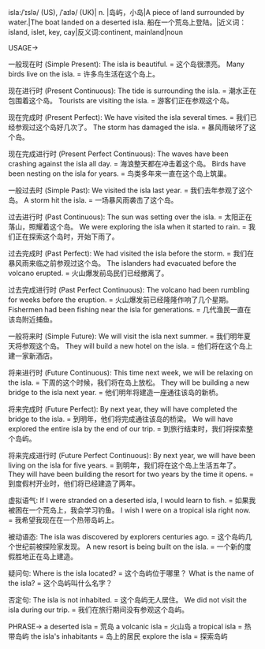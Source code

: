 isla:/ˈɪslə/ (US), /ˈaɪlə/ (UK)| n. |岛屿，小岛|A piece of land surrounded by water.|The boat landed on a deserted isla. 船在一个荒岛上登陆。|近义词：island, islet, key, cay|反义词:continent, mainland|noun

USAGE->

一般现在时 (Simple Present):
The isla is beautiful. = 这个岛很漂亮。
Many birds live on the isla. = 许多鸟生活在这个岛上。

现在进行时 (Present Continuous):
The tide is surrounding the isla. = 潮水正在包围着这个岛。
Tourists are visiting the isla. = 游客们正在参观这个岛。

现在完成时 (Present Perfect):
We have visited the isla several times. = 我们已经参观过这个岛好几次了。
The storm has damaged the isla. = 暴风雨破坏了这个岛。

现在完成进行时 (Present Perfect Continuous):
The waves have been crashing against the isla all day. = 海浪整天都在冲击着这个岛。
Birds have been nesting on the isla for years. = 鸟类多年来一直在这个岛上筑巢。

一般过去时 (Simple Past):
We visited the isla last year. = 我们去年参观了这个岛。
A storm hit the isla. = 一场暴风雨袭击了这个岛。

过去进行时 (Past Continuous):
The sun was setting over the isla. = 太阳正在落山，照耀着这个岛。
We were exploring the isla when it started to rain. = 我们正在探索这个岛时，开始下雨了。

过去完成时 (Past Perfect):
We had visited the isla before the storm. = 我们在暴风雨来临之前参观过这个岛。
The islanders had evacuated before the volcano erupted. = 火山爆发前岛民们已经撤离了。

过去完成进行时 (Past Perfect Continuous):
The volcano had been rumbling for weeks before the eruption. = 火山爆发前已经隆隆作响了几个星期。
Fishermen had been fishing near the isla for generations. = 几代渔民一直在该岛附近捕鱼。


一般将来时 (Simple Future):
We will visit the isla next summer. = 我们明年夏天将参观这个岛。
They will build a new hotel on the isla. = 他们将在这个岛上建一家新酒店。

将来进行时 (Future Continuous):
This time next week, we will be relaxing on the isla. = 下周的这个时候，我们将在岛上放松。
They will be building a new bridge to the isla next year. = 他们明年将建造一座通往该岛的新桥。


将来完成时 (Future Perfect):
By next year, they will have completed the bridge to the isla. = 到明年，他们将完成通往该岛的桥梁。
We will have explored the entire isla by the end of our trip. = 到旅行结束时，我们将探索整个岛屿。

将来完成进行时 (Future Perfect Continuous):
By next year, we will have been living on the isla for five years. = 到明年，我们将在这个岛上生活五年了。
They will have been building the resort for two years by the time it opens. = 到度假村开业时，他们将已经建造了两年。


虚拟语气:
If I were stranded on a deserted isla, I would learn to fish. = 如果我被困在一个荒岛上，我会学习钓鱼。
I wish I were on a tropical isla right now. = 我希望我现在在一个热带岛屿上。


被动语态:
The isla was discovered by explorers centuries ago. = 这个岛屿几个世纪前被探险家发现。
A new resort is being built on the isla. = 一个新的度假胜地正在岛上建造。


疑问句:
Where is the isla located? = 这个岛屿位于哪里？
What is the name of the isla? = 这个岛屿叫什么名字？


否定句:
The isla is not inhabited. = 这个岛屿无人居住。
We did not visit the isla during our trip. = 我们在旅行期间没有参观这个岛屿。

PHRASE->
a deserted isla = 荒岛
a volcanic isla = 火山岛
a tropical isla = 热带岛屿
the isla's inhabitants = 岛上的居民
explore the isla = 探索岛屿
